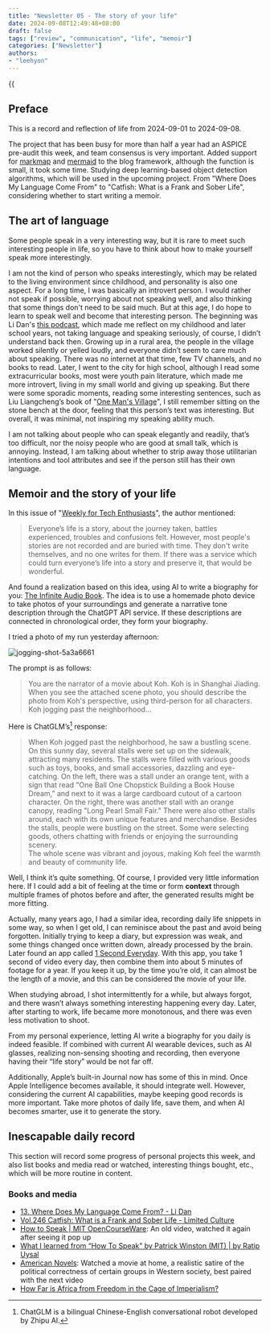 ```yaml
---
title: "Newsletter 05 - The story of your life"
date: 2024-09-08T12:49:48+08:00
draft: false
tags: ["review", "communication", "life", "memoir"]
categories: ["Newsletter"]
authors:
- "leehyon"
---
```


{{<audio src="audio/life-live.mp3" caption="♪ Life Live - Mayday" >}}

## Preface

This is a record and reflection of life from 2024-09-01 to 2024-09-08.

The project that has been busy for more than half a year had an ASPICE pre-audit this week, and team consensus is very important. Added support for [markmap](https://markmap.js.org/) and [mermaid](https://mermaid.js.org/) to the blog framework, although the function is small, it took some time. Studying deep learning-based object detection algorithms, which will be used in the upcoming project. From "Where Does My Language Come From" to "Catfish: What is a Frank and Sober Life", considering whether to start writing a memoir.

## The art of language

Some people speak in a very interesting way, but it is rare to meet such interesting people in life, so you have to think about how to make yourself speak more interestingly.

I am not the kind of person who speaks interestingly, which may be related to the living environment since childhood, and personality is also one aspect. For a long time, I was basically an introvert person. I would rather not speak if possible, worrying about not speaking well, and also thinking that some things don't need to be said much. But at this age, I do hope to learn to speak well and become that interesting person. The beginning was Li Dan's [this podcast](https://www.xiaoyuzhoufm.com/episode/66a8b8937349f7a557936cc9), which made me reflect on my childhood and later school years, not taking language and speaking seriously, of course, I didn’t understand back then. Growing up in a rural area, the people in the village worked silently or yelled loudly, and everyone didn’t seem to care much about speaking. There was no internet at that time, few TV channels, and no books to read. Later, I went to the city for high school, although I read some extracurricular books, most were youth pain literature, which made me more introvert, living in my small world and giving up speaking. But there were some sporadic moments, reading some interesting sentences, such as Liu Liangcheng’s book of "[One Man's Village](https://book.douban.com/subject/27603609/)", I still remember sitting on the stone bench at the door, feeling that this person’s text was interesting. But overall, it was minimal, not inspiring my speaking ability much.

I am not talking about people who can speak elegantly and readily, that’s too difficult, nor the noisy people who are good at small talk, which is annoying. Instead, I am talking about whether to strip away those utilitarian intentions and tool attributes and see if the person still has their own language.

## Memoir and the story of your life

In this issue of "[Weekly for Tech Enthusiasts](https://www.ruanyifeng.com/blog/2024/09/weekly-issue-316.html)", the author mentioned:

> Everyone’s life is a story, about the journey taken, battles experienced, troubles and confusions felt. However, most people's stories are not recorded and are buried with time. They don't write themselves, and no one writes for them. If there was a service which could turn everyone’s life into a story and preserve it, that would be wonderful.

And found a realization based on this idea, using AI to write a biography for you: [The Infinite Audio Book](https://www.lampysecurity.com/post/the-infinite-audio-book). The idea is to use a homemade photo device to take photos of your surroundings and generate a narrative tone description through the ChatGPT API service. If these descriptions are connected in chronological order, they form your biography.

I tried a photo of my run yesterday afternoon:

![jogging-shot-5a3a6661](https://images.kohsruhe.com/2024/jogging-shot-5a3a6661.jpeg)

The prompt is as follows:

> You are the narrator of a movie about Koh. Koh is in Shanghai Jiading. When you see the attached scene photo, you should describe the photo from Koh's perspective, using third-person for all characters. Koh jogging past the neighborhood...

Here is ChatGLM’s[^1] response:

> When Koh jogged past the neighborhood, he saw a bustling scene. On this sunny day, several stalls were set up on the sidewalk, attracting many residents. The stalls were filled with various goods such as toys, books, and small accessories, dazzling and eye-catching. On the left, there was a stall under an orange tent, with a sign that read "One Ball One Chopstick Building a Book House Dream," and next to it was a large cardboard cutout of a cartoon character. On the right, there was another stall with an orange canopy, reading "Long Pearl Small Fair." There were also other stalls around, each with its own unique features and merchandise. Besides the stalls, people were bustling on the street. Some were selecting goods, others chatting with friends or enjoying the surrounding scenery. \
> The whole scene was vibrant and joyous, making Koh feel the warmth and beauty of community life.

[^1]: ChatGLM is a bilingual Chinese-English conversational robot developed by Zhipu AI.

Well, I think it’s quite something. Of course, I provided very little information here. If I could add a bit of feeling at the time or form **context** through multiple frames of photos before and after, the generated results might be more fitting.

Actually, many years ago, I had a similar idea, recording daily life snippets in some way, so when I get old, I can reminisce about the past and avoid being forgotten. Initially trying to keep a diary, but expression was weak, and some things changed once written down, already processed by the brain. Later found an app called [1 Second Everyday](https://1se.co/). With this app, you take 1 second of video every day, then combine them into about 5 minutes of footage for a year. If you keep it up, by the time you’re old, it can almost be the length of a movie, and this can be considered the movie of your life.

When studying abroad, I shot intermittently for a while, but always forgot, and there wasn’t always something interesting happening every day. Later, after starting to work, life became more monotonous, and there was even less motivation to shoot.

From my personal experience, letting AI write a biography for you daily is indeed feasible. If combined with current AI wearable devices, such as AI glasses, realizing non-sensing shooting and recording, then everyone having their “life story” would be not far off.

Additionally, Apple’s built-in Journal now has some of this in mind. Once Apple Intelligence becomes available, it should integrate well. However, considering the current AI capabilities, maybe keeping good records is more important. Take more photos of daily life, save them, and when AI becomes smarter, use it to generate the story.

## Inescapable daily record

This section will record some progress of personal projects this week, and also list books and media read or watched, interesting things bought, etc., which will be more routine in content.

### Books and media

- [13. Where Does My Language Come From? - Li Dan](https://www.xiaoyuzhoufm.com/episode/66a8b8937349f7a557936cc9)
- [Vol.246 Catfish: What is a Frank and Sober Life - Limited Culture](https://www.xiaoyuzhoufm.com/episode/66d6451f681fedcf8f54e8b4)
- [How to Speak | MIT OpenCourseWare](https://ocw.mit.edu/courses/res-tll-005-how-to-speak-january-iap-2018/pages/how-to-speak/): An old video, watched it again after seeing it pop up
- [What I learned from “How To Speak” by Patrick Winston (MIT) | by Ratip Uysal](https://ratipuysal.medium.com/what-i-learned-from-how-to-speak-by-patrick-winston-mit-7f1061b0cda9)
- [American Novels](https://movie.douban.com/subject/36212631/): Watched a movie at home, a realistic satire of the political correctness of certain groups in Western society, best paired with the next video
- [How Far is Africa from Freedom in the Cage of Imperialism?](https://www.bilibili.com/video/BV12T421z7wT/?share_source=copy_web&vd_source=53a0ff566a6234997f4932cf01f4f7ce)
